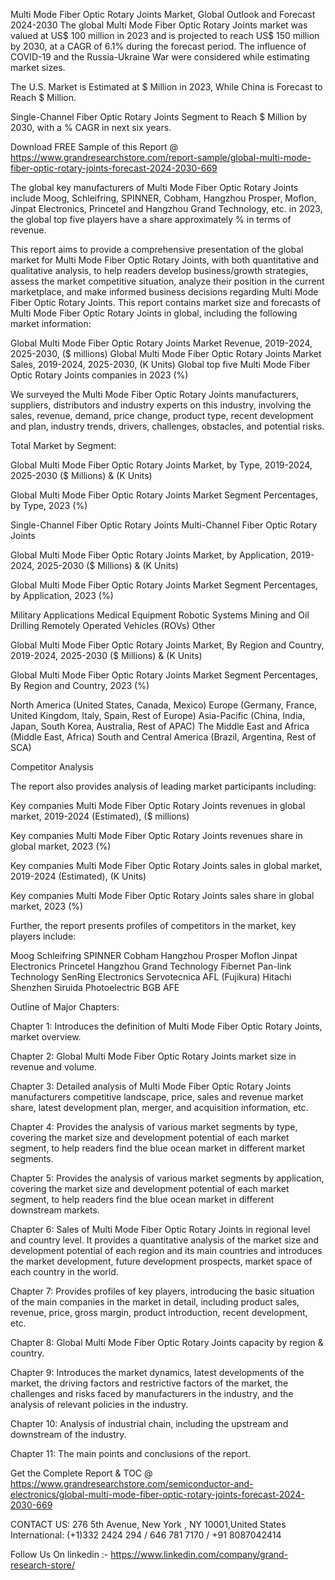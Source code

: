 Multi Mode Fiber Optic Rotary Joints Market, Global Outlook and Forecast 2024-2030
The global Multi Mode Fiber Optic Rotary Joints market was valued at US$ 100 million in 2023 and is projected to reach US$ 150 million by 2030, at a CAGR of 6.1% during the forecast period. The influence of COVID-19 and the Russia-Ukraine War were considered while estimating market sizes.

The U.S. Market is Estimated at $ Million in 2023, While China is Forecast to Reach $ Million.

Single-Channel Fiber Optic Rotary Joints Segment to Reach $ Million by 2030, with a % CAGR in next six years.

Download FREE Sample of this Report @ https://www.grandresearchstore.com/report-sample/global-multi-mode-fiber-optic-rotary-joints-forecast-2024-2030-669

The global key manufacturers of Multi Mode Fiber Optic Rotary Joints include Moog, Schleifring, SPINNER, Cobham, Hangzhou Prosper, Moflon, Jinpat Electronics, Princetel and Hangzhou Grand Technology, etc. in 2023, the global top five players have a share approximately % in terms of revenue.

This report aims to provide a comprehensive presentation of the global market for Multi Mode Fiber Optic Rotary Joints, with both quantitative and qualitative analysis, to help readers develop business/growth strategies, assess the market competitive situation, analyze their position in the current marketplace, and make informed business decisions regarding Multi Mode Fiber Optic Rotary Joints. This report contains market size and forecasts of Multi Mode Fiber Optic Rotary Joints in global, including the following market information:

Global Multi Mode Fiber Optic Rotary Joints Market Revenue, 2019-2024, 2025-2030, ($ millions)
Global Multi Mode Fiber Optic Rotary Joints Market Sales, 2019-2024, 2025-2030, (K Units)
Global top five Multi Mode Fiber Optic Rotary Joints companies in 2023 (%)

We surveyed the Multi Mode Fiber Optic Rotary Joints manufacturers, suppliers, distributors and industry experts on this industry, involving the sales, revenue, demand, price change, product type, recent development and plan, industry trends, drivers, challenges, obstacles, and potential risks.

Total Market by Segment:

Global Multi Mode Fiber Optic Rotary Joints Market, by Type, 2019-2024, 2025-2030 ($ Millions) & (K Units)

Global Multi Mode Fiber Optic Rotary Joints Market Segment Percentages, by Type, 2023 (%)

Single-Channel Fiber Optic Rotary Joints
Multi-Channel Fiber Optic Rotary Joints

Global Multi Mode Fiber Optic Rotary Joints Market, by Application, 2019-2024, 2025-2030 ($ Millions) & (K Units)

Global Multi Mode Fiber Optic Rotary Joints Market Segment Percentages, by Application, 2023 (%)

Military Applications
Medical Equipment
Robotic Systems
Mining and Oil Drilling
Remotely Operated Vehicles (ROVs)
Other

Global Multi Mode Fiber Optic Rotary Joints Market, By Region and Country, 2019-2024, 2025-2030 ($ Millions) & (K Units)

Global Multi Mode Fiber Optic Rotary Joints Market Segment Percentages, By Region and Country, 2023 (%)

North America (United States, Canada, Mexico)
Europe (Germany, France, United Kingdom, Italy, Spain, Rest of Europe)
Asia-Pacific (China, India, Japan, South Korea, Australia, Rest of APAC)
The Middle East and Africa (Middle East, Africa)
South and Central America (Brazil, Argentina, Rest of SCA)

Competitor Analysis

The report also provides analysis of leading market participants including:

Key companies Multi Mode Fiber Optic Rotary Joints revenues in global market, 2019-2024 (Estimated), ($ millions)

Key companies Multi Mode Fiber Optic Rotary Joints revenues share in global market, 2023 (%)

Key companies Multi Mode Fiber Optic Rotary Joints sales in global market, 2019-2024 (Estimated), (K Units)

Key companies Multi Mode Fiber Optic Rotary Joints sales share in global market, 2023 (%)

Further, the report presents profiles of competitors in the market, key players include:

Moog
Schleifring
SPINNER
Cobham
Hangzhou Prosper
Moflon
Jinpat Electronics
Princetel
Hangzhou Grand Technology
Fibernet
Pan-link Technology
SenRing Electronics
Servotecnica
AFL (Fujikura)
Hitachi
Shenzhen Siruida Photoelectric
BGB
AFE

Outline of Major Chapters:

Chapter 1: Introduces the definition of Multi Mode Fiber Optic Rotary Joints, market overview.

Chapter 2: Global Multi Mode Fiber Optic Rotary Joints market size in revenue and volume.

Chapter 3: Detailed analysis of Multi Mode Fiber Optic Rotary Joints manufacturers competitive landscape, price, sales and revenue market share, latest development plan, merger, and acquisition information, etc.

Chapter 4: Provides the analysis of various market segments by type, covering the market size and development potential of each market segment, to help readers find the blue ocean market in different market segments.

Chapter 5: Provides the analysis of various market segments by application, covering the market size and development potential of each market segment, to help readers find the blue ocean market in different downstream markets.

Chapter 6: Sales of Multi Mode Fiber Optic Rotary Joints in regional level and country level. It provides a quantitative analysis of the market size and development potential of each region and its main countries and introduces the market development, future development prospects, market space of each country in the world.

Chapter 7: Provides profiles of key players, introducing the basic situation of the main companies in the market in detail, including product sales, revenue, price, gross margin, product introduction, recent development, etc.

Chapter 8: Global Multi Mode Fiber Optic Rotary Joints capacity by region & country.

Chapter 9: Introduces the market dynamics, latest developments of the market, the driving factors and restrictive factors of the market, the challenges and risks faced by manufacturers in the industry, and the analysis of relevant policies in the industry.

Chapter 10: Analysis of industrial chain, including the upstream and downstream of the industry.

Chapter 11: The main points and conclusions of the report.

Get the Complete Report & TOC @ https://www.grandresearchstore.com/semiconductor-and-electronics/global-multi-mode-fiber-optic-rotary-joints-forecast-2024-2030-669

CONTACT US:
276 5th Avenue, New York , NY 10001,United States
International: (+1)332 2424 294 / 646 781 7170 / +91 8087042414

Follow Us On linkedin :- https://www.linkedin.com/company/grand-research-store/
